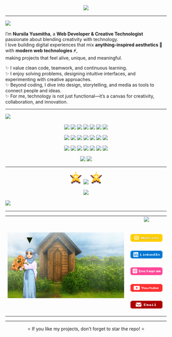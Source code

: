 <p align="center">
  <img src="https://readme-typing-svg.herokuapp.com?font=Press+Start+2P&size=18&duration=4000&pause=1500&color=F7D746&center=true&vCenter=true&width=800&lines=Hi!+I'm+Nursila+Yusmitha;Web+Developer+%7C+Creative+Technologist;Blending+Code+%2B+Design+%2B+Art+Into+Magic" />
</p>

---

<img src="https://readme-typing-svg.herokuapp.com?font=Press+Start+2P&size=16&duration=1&pause=1000&color=42A5F5&center=false&vCenter=true&width=500&lines=👩‍💻+About+Me" />

I’m **Nursila Yusmitha**, a **Web Developer & Creative Technologist** passionate about blending creativity with technology.  
I love building digital experiences that mix **anything-inspired aesthetics 🎨** with **modern web technologies ⚡**,  
making projects that feel alive, unique, and meaningful.  

✨ I value clean code, teamwork, and continuous learning.  
✨ I enjoy solving problems, designing intuitive interfaces, and experimenting with creative approaches.  
✨ Beyond coding, I dive into design, storytelling, and media as tools to connect people and ideas.  
✨ For me, technology is not just functional—it’s a canvas for creativity, collaboration, and innovation.  

---

<img src="https://readme-typing-svg.herokuapp.com?font=Press+Start+2P&size=16&duration=1&pause=1000&color=42A5F5&center=false&vCenter=true&width=500&lines=🛠️+Tech+Stack" />

<p align="center">
  <!-- Baris 1 -->
  <img src="https://img.shields.io/badge/HTML-HTML5-orange?style=for-the-badge&logo=html5&logoColor=white"/>
  <img src="https://img.shields.io/badge/CSS-CSS3-blue?style=for-the-badge&logo=css3&logoColor=white"/>
  <img src="https://img.shields.io/badge/JS-JavaScript-yellow?style=for-the-badge&logo=javascript&logoColor=black"/>
  <img src="https://img.shields.io/badge/TS-TypeScript-3178C6?style=for-the-badge&logo=typescript&logoColor=white"/>
  <img src="https://img.shields.io/badge/React-React-61DAFB?style=for-the-badge&logo=react&logoColor=black"/>
  <img src="https://img.shields.io/badge/Next.js-Next.js-black?style=for-the-badge&logo=next.js&logoColor=white"/>
  <img src="https://img.shields.io/badge/Vue.js-Vue-42b883?style=for-the-badge&logo=vue.js&logoColor=white"/>
</p>
<p align="center">
  <!-- Baris 2 -->
  <img src="https://img.shields.io/badge/Node.js-Node-339933?style=for-the-badge&logo=node.js&logoColor=white"/>
  <img src="https://img.shields.io/badge/Express-Express-000000?style=for-the-badge&logo=express&logoColor=white"/>
  <img src="https://img.shields.io/badge/PHP-PHP-777BB4?style=for-the-badge&logo=php&logoColor=white"/>
  <img src="https://img.shields.io/badge/Laravel-Laravel-FF2D20?style=for-the-badge&logo=laravel&logoColor=white"/>
  <img src="https://img.shields.io/badge/.NET-.NET-512BD4?style=for-the-badge&logo=dotnet&logoColor=white"/>
  <img src="https://img.shields.io/badge/Tailwind-TailwindCSS-38B2AC?style=for-the-badge&logo=tailwindcss&logoColor=white"/>
  <img src="https://img.shields.io/badge/Bootstrap-Bootstrap-7952B3?style=for-the-badge&logo=bootstrap&logoColor=white"/>
</p>
<p align="center">
  <!-- Baris 3 -->
  <img src="https://img.shields.io/badge/MySQL-MySQL-4479A1?style=for-the-badge&logo=mysql&logoColor=white"/>
  <img src="https://img.shields.io/badge/Postgres-PostgreSQL-4169E1?style=for-the-badge&logo=postgresql&logoColor=white"/>
  <img src="https://img.shields.io/badge/MongoDB-MongoDB-47A248?style=for-the-badge&logo=mongodb&logoColor=white"/>
  <img src="https://img.shields.io/badge/Git-Git-F05032?style=for-the-badge&logo=git&logoColor=white"/>
  <img src="https://img.shields.io/badge/Figma-Figma-F24E1E?style=for-the-badge&logo=figma&logoColor=white"/>
  <img src="https://img.shields.io/badge/Adobe-Illustrator-FF9A00?style=for-the-badge&logo=adobeillustrator&logoColor=white"/>
  <img src="https://img.shields.io/badge/Adobe-Photoshop-31A8FF?style=for-the-badge&logo=adobephotoshop&logoColor=white"/>
</p>
<p align="center">
  <!-- Baris 4 -->
  <img src="https://img.shields.io/badge/Adobe-AfterEffects-9999FF?style=for-the-badge&logo=adobeaftereffects&logoColor=white"/>
  <img src="https://img.shields.io/badge/Adobe-PremierePro-9999FF?style=for-the-badge&logo=adobepremierepro&logoColor=white"/>
</p>

---

<p align="center">
  <img src="/assets/star.png" height="40" />
  <img src="https://readme-typing-svg.herokuapp.com?font=Press+Start+2P&size=16&duration=1&pause=1000&color=f7f746&center=true&vCenter=true&width=400&lines=GitHub+Stats" />
  <img src="/assets/star.png" height="40" />
</p>

<p align="center">
  <!-- Stats Card -->
  <img 
    src="https://github-readme-stats.vercel.app/api?username=nursilayusmitha&show_icons=true&theme=radical&title_color=f7f746&icon_color=46cef7&text_color=ffffff&hide_border=true" 
    height="160"
  />

  <!-- Streak Card -->
  <img 
    src="https://github-readme-streak-stats.herokuapp.com/?user=nursilayusmitha&theme=radical
    &ring=f7f746
    &fire=f01616
    &currStreakLabel=f01616
    &currStreakNum=f01616
    &sideLabels=f01616
    &sideNums=ff4df0
    &dates=46cef7
    &hide_border=true" 
    height="160"
  />
</p>




---

<p align="center">
  <table>
    <tr>
      <td width="75%">
        <img src="assets/banner.gif" alt="Banner" width="100%"/>
      </td>
    <td width="25%" valign="top" align="center">
  <img src="https://readme-typing-svg.herokuapp.com?font=Press+Start+2P&size=16&duration=1&pause=1000&color=46cef7&center=true&vCenter=true&width=300&lines=Connect+with+Me" />
  <br/><br/>

 <p align="center">
  <a href="https://nursila-portfolio.vercel.app/"><img src="assets/website.png" width="140"/></a>
  <br><br>
  <a href="https://linkedin.com/in/nursilayusmitha"><img src="assets/linkedin.png" width="140"/></a>
  <br><br>
  <a href="https://instagram.com/yourusername"><img src="assets/instagram.png" width="140"/></a>
  <br><br>
  <a href="https://youtube.com/yourchannel"><img src="assets/youtube.png" width="140"/></a>
  <br><br>
  <a href="mailto:nursilayusmitha@gmail.com"><img src="assets/email.png" width="140"/></a>
</p>

</td>

  </tr>
  </table>
</p>

---

<p align="center">
  ⭐ If you like my projects, don’t forget to star the repo! ⭐  
</p>
